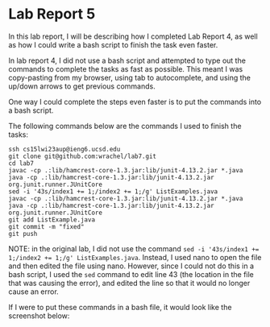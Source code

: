 # Lab Report 5

In this lab report, I will be describing how I completed Lab Report 4, as well as how I could write a bash script to finish the task even faster.

In lab report 4, I did not use a bash script and attempted to type out the commands to complete 
the tasks as fast as possible. This meant I was copy-pasting from my browser, using tab to autocomplete, and using the up/down arrows to get previous commands. 

One way I could complete the steps even faster is to put the commands into a bash script.

The following commands below are the commands I used to finish the tasks:
```
ssh cs15lwi23aup@ieng6.ucsd.edu
git clone git@github.com:wrachel/lab7.git
cd lab7
javac -cp .:lib/hamcrest-core-1.3.jar:lib/junit-4.13.2.jar *.java
java -cp .:lib/hamcrest-core-1.3.jar:lib/junit-4.13.2.jar org.junit.runner.JUnitCore
sed -i '43s/index1 += 1;/index2 += 1;/g' ListExamples.java
javac -cp .:lib/hamcrest-core-1.3.jar:lib/junit-4.13.2.jar *.java
java -cp .:lib/hamcrest-core-1.3.jar:lib/junit-4.13.2.jar org.junit.runner.JUnitCore
git add ListExample.java
git commit -m "fixed"
git push
```

NOTE: in the original lab, I did not use the command `sed -i '43s/index1 += 1;/index2 += 1;/g' ListExamples.java`. Instead, I used nano to open the file and then edited the file using nano. However, since I could not do this in a bash script, I used the `sed` command to edit line 43 (the location in the file that was causing the error), and edited the line so that it would no longer cause an error. 

If I were to put these commands in a bash file, it would look like the screenshot below:

